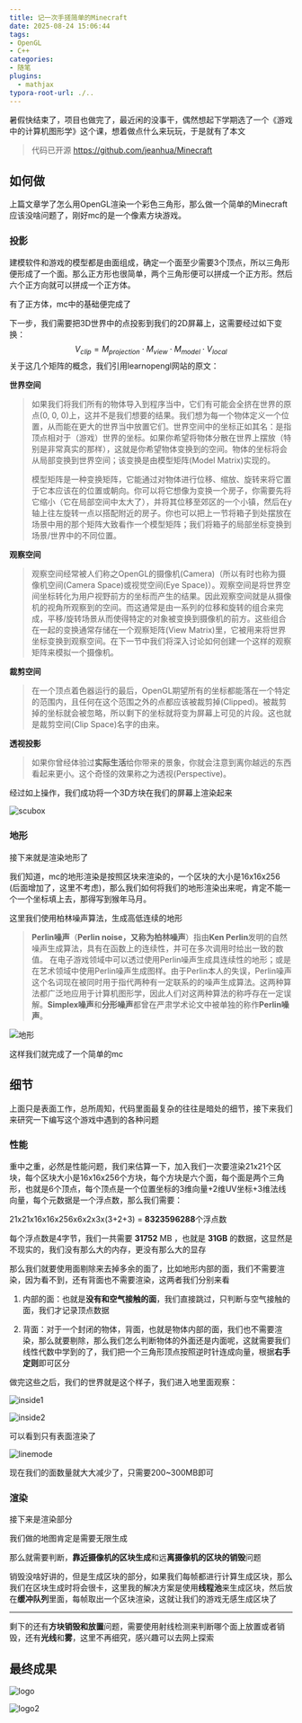 ```yaml
---
title: 记一次手搓简单的Minecraft
date: 2025-08-24 15:06:44
tags:
- OpenGL
- C++
categories:
- 随笔
plugins:
  - mathjax
typora-root-url: ./..
---
```


暑假快结束了，项目也做完了，最近闲的没事干，偶然想起下学期选了一个《游戏中的计算机图形学》这个课，想着做点什么来玩玩，于是就有了本文

> 代码已开源 https://github.com/jeanhua/Minecraft

## 如何做

上篇文章学了怎么用OpenGL渲染一个彩色三角形，那么做一个简单的Minecraft应该没啥问题了，刚好mc的是一个像素方块游戏。

### 投影

建模软件和游戏的模型都是由面组成，确定一个面至少需要3个顶点，所以三角形便形成了一个面。那么正方形也很简单，两个三角形便可以拼成一个正方形。然后六个正方向就可以拼成一个正方体。

有了正方体，mc中的基础便完成了

下一步，我们需要把3D世界中的点投影到我们的2D屏幕上，这需要经过如下变换：
$$
V_{clip} = M_{projection} ⋅ M_{view} ⋅ M_{model} ⋅ V_{local}
$$
关于这几个矩阵的概念，我们引用learnopengl网站的原文：

**世界空间**

> 如果我们将我们所有的物体导入到程序当中，它们有可能会全挤在世界的原点(0, 0, 0)上，这并不是我们想要的结果。我们想为每一个物体定义一个位置，从而能在更大的世界当中放置它们。世界空间中的坐标正如其名：是指顶点相对于（游戏）世界的坐标。如果你希望将物体分散在世界上摆放（特别是非常真实的那样），这就是你希望物体变换到的空间。物体的坐标将会从局部变换到世界空间；该变换是由模型矩阵(Model Matrix)实现的。
>
> 模型矩阵是一种变换矩阵，它能通过对物体进行位移、缩放、旋转来将它置于它本应该在的位置或朝向。你可以将它想像为变换一个房子，你需要先将它缩小（它在局部空间中太大了），并将其位移至郊区的一个小镇，然后在y轴上往左旋转一点以搭配附近的房子。你也可以把上一节将箱子到处摆放在场景中用的那个矩阵大致看作一个模型矩阵；我们将箱子的局部坐标变换到场景/世界中的不同位置。

**观察空间**

> 观察空间经常被人们称之OpenGL的摄像机(Camera)（所以有时也称为摄像机空间(Camera Space)或视觉空间(Eye Space)）。观察空间是将世界空间坐标转化为用户视野前方的坐标而产生的结果。因此观察空间就是从摄像机的视角所观察到的空间。而这通常是由一系列的位移和旋转的组合来完成，平移/旋转场景从而使得特定的对象被变换到摄像机的前方。这些组合在一起的变换通常存储在一个观察矩阵(View Matrix)里，它被用来将世界坐标变换到观察空间。在下一节中我们将深入讨论如何创建一个这样的观察矩阵来模拟一个摄像机。

**裁剪空间**

> 在一个顶点着色器运行的最后，OpenGL期望所有的坐标都能落在一个特定的范围内，且任何在这个范围之外的点都应该被裁剪掉(Clipped)。被裁剪掉的坐标就会被忽略，所以剩下的坐标就将变为屏幕上可见的片段。这也就是裁剪空间(Clip Space)名字的由来。

**透视投影**

> 如果你曾经体验过**实际生活**给你带来的景象，你就会注意到离你越远的东西看起来更小。这个奇怪的效果称之为透视(Perspective)。

经过如上操作，我们成功将一个3D方块在我们的屏幕上渲染起来

![scubox](/image/手搓minecraft/scubox.png)

### 地形

接下来就是渲染地形了

我们知道，mc的地形渲染是按照区块来渲染的，一个区块的大小是16x16x256 (后面增加了，这里不考虑)，那么我们如何将我们的地形渲染出来呢，肯定不能一个一个坐标填上去，那得写到猴年马月。

这里我们使用柏林噪声算法，生成高低连续的地形

> **Perlin噪声**（**Perlin noise，又称为柏林噪声**）指由**Ken Perlin**发明的自然噪声生成算法，具有在函数上的连续性，并可在多次调用时给出一致的数值。 在电子游戏领域中可以透过使用Perlin噪声生成具连续性的地形；或是在艺术领域中使用Perlin噪声生成图样。由于Perlin本人的失误，Perlin噪声这个名词现在被同时用于指代两种有一定联系的的噪声生成算法。这两种算法都广泛地应用于计算机图形学，因此人们对这两种算法的称呼存在一定误解。**Simplex噪声**和**分形噪声**都曾在严肃学术论文中被单独的称作**Perlin噪声**。

![地形](/image/手搓minecraft/地形.png)

这样我们就完成了一个简单的mc

## 细节

上面只是表面工作，总所周知，代码里面最复杂的往往是暗处的细节，接下来我们来研究一下编写这个游戏中遇到的各种问题

### 性能

重中之重，必然是性能问题，我们来估算一下，加入我们一次要渲染21x21个区块，每个区块大小是16x16x256个方块，每个方块是六个面，每个面是两个三角形，也就是6个顶点，每个顶点是一个位置坐标的3维向量+2维UV坐标+3维法线向量，每个元数据是一个浮点数，那么我们需要：

21x21x16x16x256x6x2x3x(3+2+3) = **8323596288**个浮点数

每个浮点数是4字节，我们一共需要 **31752** MB ，也就是 **31GB** 的数据，这显然是不现实的，我们没有那么大的内存，更没有那么大的显存

那么我们就要使用面剔除来去掉多余的面了，比如地形内部的面，我们不需要渲染，因为看不到，还有背面也不需要渲染，这两者我们分别来看

1. 内部的面：也就是**没有和空气接触的面**，我们直接跳过，只判断与空气接触的面，我们才记录顶点数据

2. 背面：对于一个封闭的物体，背面，也就是物体内部的面，我们也不需要渲染，那么就要剔除，那么我们怎么判断物体的外面还是内面呢，这就需要我们线性代数中学到的了，我们把一个三角形顶点按照逆时针连成向量，根据**右手定则**即可区分

做完这些之后，我们的世界就是这个样子，我们进入地里面观察：

![inside1](/image/手搓minecraft/inside1.png)

![inside2](/image/手搓minecraft/inside2.png)

可以看到只有表面渲染了

![linemode](/image/手搓minecraft/linemode.png)

现在我们的面数量就大大减少了，只需要200~300MB即可

### 渲染

接下来是渲染部分

我们做的地图肯定是需要无限生成

那么就需要判断，**靠近摄像机的区块生成**和远**离摄像机的区块的销毁**问题

销毁没啥好讲的，但是生成区块的部分，如果我们每帧都进行计算生成区块，那么我们在区块生成时将会很卡，这里我的解决方案是使用**线程池**来生成区块，然后放在**缓冲队列**里面，每帧取出一个区块渲染，这就让我们的游戏无感生成区块了

---

剩下的还有**方块销毁和放置**问题，需要使用射线检测来判断哪个面上放置或者销毁，还有**光线**和**雾**，这里不再细究，感兴趣可以去网上探索

## 最终成果

![logo](/image/手搓minecraft/logo.png)

![logo2](/image/手搓minecraft/logo2.png)

